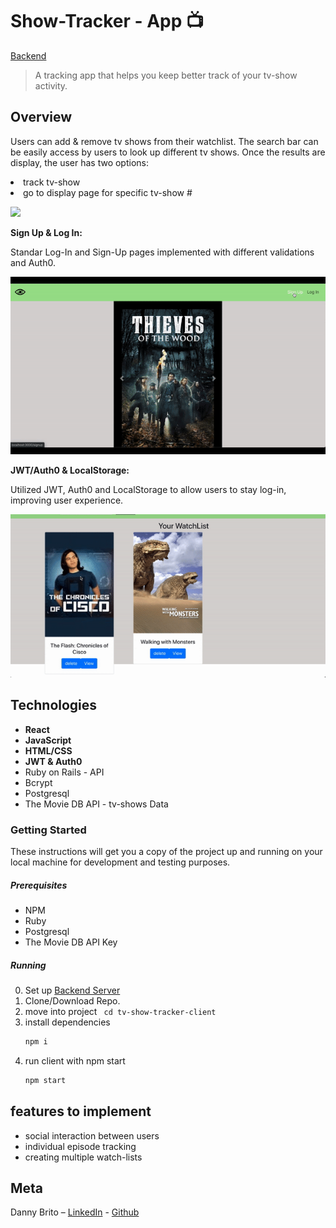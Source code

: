 # Show-Tracker - App 📺

[Backend](https://github.com/DannyBrito/show-tracker-backend)

> A tracking app that helps you keep better track of your tv-show activity. 


## Overview

Users can add & remove tv shows from their watchlist.
The search bar can be easily access by users to look up different tv shows. Once the results are display, the user has two options:

<li/>track tv-show
<li/>go to display page for specific tv-show
#

![](./docs/overview.gif)

<b>Sign Up & Log In:</b>

Standar Log-In and Sign-Up pages implemented with different validations and Auth0.

![](./docs/logsignup.gif)


<b>JWT/Auth0 & LocalStorage:</b>

Utilized JWT, Auth0 and LocalStorage to allow users to stay log-in, improving user experience.

![](./docs/localstorage.gif)

## Technologies
<ul>
<li /><b>React</b>
<li /><b>JavaScript</b>
<li /><b>HTML/CSS</b>
<li /><b>JWT & Auth0</b>
<li />Ruby on Rails - API
<li />Bcrypt
<li />Postgresql
<li />The Movie DB API - tv-shows Data
</ul>


### Getting Started
These instructions will get you a copy of the project up and running on your local machine for development and testing purposes.
##### Prerequisites
<ul>
<li /> NPM
<li /> Ruby
<li /> Postgresql
<li /> The Movie DB API Key
</ul> 

##### Running

0. Set up [Backend Server](https://github.com/DannyBrito/show-tracker-backend)
1. Clone/Download Repo.
2. move into project ``` cd tv-show-tracker-client```
3. install dependencies
    ```sh 
    npm i
    ```
4. run client with npm start
    ```sh 
    npm start
    ```

## features to implement 

<ul>
<li />social interaction between users
<li />individual episode tracking
<li />creating multiple watch-lists
</ul>

## Meta

Danny Brito – [LinkedIn](https://www.linkedin.com/in/dannybrito) - [Github](https://github.com/DannyBrito)
